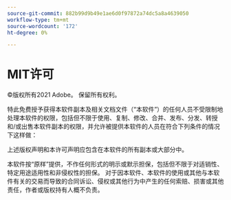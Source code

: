 ```yaml
---
source-git-commit: 882b99d9b49e1ae6d0f97872a74dc5a8a4639050
workflow-type: tm+mt
source-wordcount: '172'
ht-degree: 0%

---
```

# MIT许可

©版权所有2021 Adobe。 保留所有权利。

特此免费授予获得本软件副本及相关文档文件（“本软件”）的任何人员不受限制地处理本软件的权限，包括但不限于使用、复制、修改、合并、发布、分发、转授和/或出售本软件副本的权限，并允许被提供本软件的人员在符合下列条件的情况下这样做：

上述版权声明和本许可声明应包含在本软件的所有副本或大部分中。

本软件按“原样”提供，不作任何形式的明示或默示担保，包括但不限于对适销性、特定用途适用性和非侵权性的担保。 对于因本软件、本软件的使用或其他与本软件有关的交易而导致的合同诉讼、侵权或其他行为中产生的任何索赔、损害或其他责任，作者或版权持有人概不负责。
